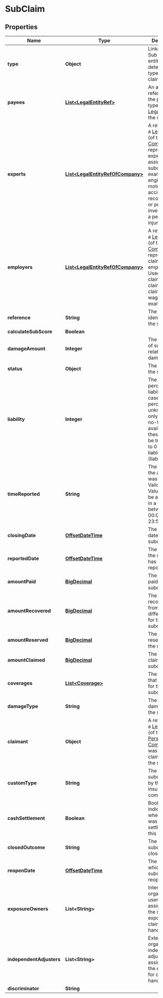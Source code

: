 # SubClaim

## Properties
Name | Type | Description | Notes
------------ | ------------- | ------------- | -------------
**type** | **Object** | Linked to the Sub Claim entity determine the type of sub claim |  [optional]
**payees** | [**List&lt;LegalEntityRef&gt;**](LegalEntityRef.md) | An array of references to the payees (of type [LegalEntity](#legalentity)) of the subclaim |  [optional]
**experts** | [**List&lt;LegalEntityRefOfCompany&gt;**](LegalEntityRefOfCompany.md) | A reference to a [LegalEntity](#legalentity) (of type [Company](#company)) that represents the expert assigned to a subclaim. For example an engineer for motor vehicle accident reconstruction, or private investigator for a personal injury claim |  [optional]
**employers** | [**List&lt;LegalEntityRefOfCompany&gt;**](LegalEntityRefOfCompany.md) | A reference to a [LegalEntity](#legalentity) (of type [Company](#company)) that represents the claimants employer. Used for injury claims where claimant is claiming lost wages for example |  [optional]
**reference** | **String** | The unique identifier of the subclaim | 
**calculateSubScore** | **Boolean** |  |  [optional]
**damageAmount** | **Integer** | The total value of subclaim related object damages |  [optional]
**status** | **Object** | The status of the subclaim |  [optional]
**liability** | **Integer** | The percentage of liability. In case a percentage is unknown and only a yes-no-flag is available, these should be translated to 0 (not liable) or 100 (liable) |  [optional]
**timeReported** | **String** | The time when the accident was reported Validation: Value should be a valid time in a range between 00:00 and 23:59. |  [optional]
**closingDate** | [**OffsetDateTime**](OffsetDateTime.md) | The closing date of the subclaim |  [optional]
**reportedDate** | [**OffsetDateTime**](OffsetDateTime.md) | The date when the subclaim has been reported |  [optional]
**amountPaid** | [**BigDecimal**](BigDecimal.md) | The amount paid for the subclaim |  [optional]
**amountRecovered** | [**BigDecimal**](BigDecimal.md) | The amount recovered from a different party for the subclaim |  [optional]
**amountReserved** | [**BigDecimal**](BigDecimal.md) | The amount reserved for the subclaim |  [optional]
**amountClaimed** | [**BigDecimal**](BigDecimal.md) | The amount claimed for the subclaim |  [optional]
**coverages** | [**List&lt;Coverage&gt;**](Coverage.md) | The coverage that is applied for this subclaim |  [optional]
**damageType** | **String** | The type of damage for the subclaim |  [optional]
**claimant** | **Object** | A reference to a [LegalEntity](#legalentity) (of type [Person](#person) or [Company](#company)) that was the claimant for the subclaim |  [optional]
**customType** | **String** | The internal subclaim type by the insurance company |  [optional]
**cashSettlement** | **Boolean** | Boolean value indicating whether there was a cash settlement for this subclaim |  [optional]
**closedOutcome** | **String** | The reason a subclaim was closed |  [optional]
**reopenDate** | [**OffsetDateTime**](OffsetDateTime.md) | The date at which the subclaim was reopened |  [optional]
**exposureOwners** | **List&lt;String&gt;** | Internal to organization- user name(s) assigned to the subclaim exposure for claims handling |  [optional]
**independentAdjusters** | **List&lt;String&gt;** | External to the organization - independent adjuster assigned to the exposure for claims handling |  [optional]
**discriminator** | **String** |  | 
